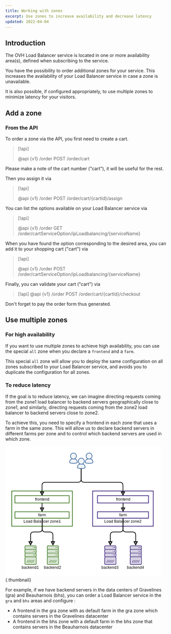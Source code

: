 ```yaml
---
title: Working with zones
excerpt: Use zones to increase availability and decrease latency
updated: 2022-04-04
---
```


## Introduction

The OVH Load Balancer service is located in one or more availability area(s),
defined when subscribing to the service.

You have the possibility to order additional zones for your service.
This increases the availability of your Load Balancer service in case a zone is unavailable.

It is also possible, if configured appropriately, to use multiple zones to minimize latency for your visitors.

## Add a zone

### From the API

To order a zone via the API, you first need to create a cart.

> [!api]
>
> @api {v1} /order POST /order/cart
>

Please make a note of the cart number ("cart"), it will be useful for the rest.

Then you assign it via

> [!api]
>
> @api {v1} /order POST /order/cart/{cartId}/assign
>

You can list the options available on your Load Balancer service via

> [!api]
>
> @api {v1} /order GET /order/cartServiceOption/ipLoadbalancing/{serviceName}
>

When you have found the option corresponding to the desired area, you can add it to your shopping cart ("cart") via

> [!api]
>
> @api {v1} /order POST /order/cartServiceOption/ipLoadbalancing/{serviceName}
>

Finally, you can validate your cart ("cart") via

> [!api]
> @api {v1} /order POST /order/cart/{cartId}/checkout
>

Don't forget to pay the order form thus generated.

## Use multiple zones

### For high availability

If you want to use multiple zones to achieve high availability, you can use the special `all` zone when you declare a `frontend` and a `farm`.

This special `all` zone will allow you to deploy the same configuration on all zones subscribed to your Load Balancer service, and avoids you to duplicate the configuration for all zones.

### To reduce latency

If the goal is to reduce latency, we can imagine directing requests coming from the zone1 load balancer to backend servers geographically close to zone1, and similarly, directing requests coming from the zone2 load balancer to backend servers close to zone2.

To achieve this, you need to specify a frontend in each zone that uses a farm in the same zone.
This will allow us to declare backend servers in different farms per zone and to control which backend servers are used in which zone.

![Operation with several zones and several farms](images/multi_zones_multi_backends.png){.thumbnail}

For example, if we have backend servers in the data centers of Gravelines (gra) and Beauharnois (bhs),
you can order a Load Balancer service in the `gra` and `bhs` areas and configure :

- A frontend in the gra zone with as default farm in the gra zone which contains servers in the Gravelines datacenter
- A frontend in the bhs zone with a default farm in the bhs zone that contains servers in the Beauharnois datacenter
